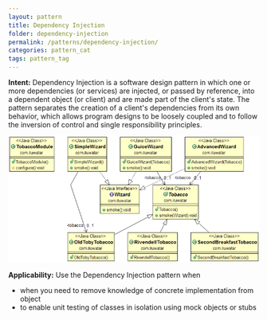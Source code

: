```yaml
---
layout: pattern
title: Dependency Injection
folder: dependency-injection
permalink: /patterns/dependency-injection/
categories: pattern_cat
tags: pattern_tag
---
```


**Intent:** Dependency Injection is a software design pattern in which one or
more dependencies (or services) are injected, or passed by reference, into a
dependent object (or client) and are made part of the client's state. The
pattern separates the creation of a client's dependencies from its own
behavior, which allows program designs to be loosely coupled and to follow the
inversion of control and single responsibility principles.

![alt text](./etc/dependency-injection.png "Dependency Injection")

**Applicability:** Use the Dependency Injection pattern when

* when you need to remove knowledge of concrete implementation from object
* to enable unit testing of classes in isolation using mock objects or stubs
